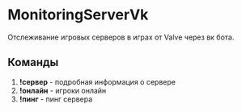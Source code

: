 # MonitoringServerVk
Отслеживание игровых серверов в играх от Valve через вк бота.

## Команды
1. **!сервер** - подробная информация о сервере
2. **!онлайн** - игроки онлайн
3. **!пинг** - пинг сервера
